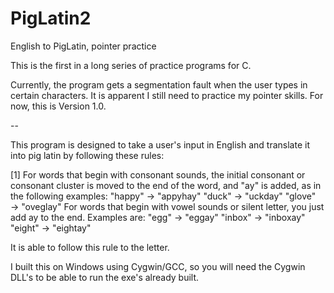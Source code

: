 PigLatin2
=========

English to PigLatin, pointer practice


This is the first in a long series of practice programs for C.

Currently, the program gets a segmentation fault when the user types in certain characters. It is apparent I still need
to practice my pointer skills. For now, this is Version 1.0.

--

This program is designed to take a user's input in English and translate it into pig latin by following these rules:

[1] For words that begin with consonant sounds, the initial consonant or consonant cluster is moved to the end of the word, and "ay" is added, as in the following examples:
"happy" → "appyhay"
"duck" → "uckday"
"glove" → "oveglay"
For words that begin with vowel sounds or silent letter, you just add ay to the end. Examples are:
"egg" → "eggay"
"inbox" → "inboxay"
"eight" → "eightay"

It is able to follow this rule to the letter.

I built this on Windows using Cygwin/GCC, so you will need the Cygwin DLL's to be able to run the exe's already built.
